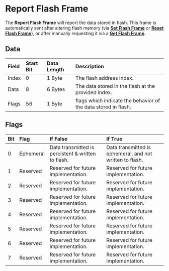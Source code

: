# Report Flash Frame

The **Report Flash Frame** will report the data stored in flash. This frame is automatically sent after altering flash memory (via [**Set Flash Frame**](./set_flash.md) or [**Reset Flash Frame**](./reset_flash)), or after manually requesting it via a [**Get Flash Frame**](./get_flash.md).

## Data

| Field | Start Bit | Data Length | Description |
| :- | :- | :- | :- |
| Index | 0 | 1 Byte | The flash address index. |
| Data | 8 | 6 Bytes | The data stored in the flash at the provided index. |
| Flags | 56 | 1 Byte | flags which indicate the behavior of the data stored in flash. |

## Flags

| Bit | Flag | If False | If True |
| :- | :- | :- | :- |
| 0 | Ephemeral | Data transmitted is percistent & written to flash. | Data transmitted is ephemeral, and not written to flash. |
| 1 | Reserved | Reserved for future implementation. | Reserved for future implementation. |
| 2 | Reserved | Reserved for future implementation. | Reserved for future implementation. |
| 3 | Reserved | Reserved for future implementation. | Reserved for future implementation. |
| 4 | Reserved | Reserved for future implementation. | Reserved for future implementation. |
| 5 | Reserved | Reserved for future implementation. | Reserved for future implementation. |
| 6 | Reserved | Reserved for future implementation. | Reserved for future implementation. |
| 7 | Reserved | Reserved for future implementation. | Reserved for future implementation. |
